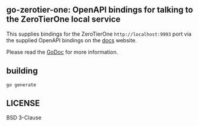## go-zerotier-one: OpenAPI bindings for talking to the ZeroTierOne local service

This supplies bindings for the ZeroTierOne `http://localhost:9993` port via the
supplied OpenAPI bindings on the [docs](https://docs.zerotier.com) website.

Please read the [GoDoc](https://pkg.go.dev/github.com/zerotier/go-zerotier-one) for more information.

## building

`go generate`

## LICENSE

BSD 3-Clause
